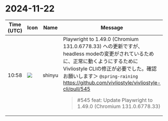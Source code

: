 # 2024-11-22

|Time (UTC)|Icon|Name|Message|
|---|---|---|---|
|10:58|![](https://avatars.slack-edge.com/2018-04-27/354445776386_e258f5ed5ba887b08668_72.jpg)|shinyu|Playwright to 1.49.0 (Chromium 131.0.6778.33) への更新ですが、headless modeの変更がされているために、正常に動くようにするためにVivliostyle CLIの修正が必要でした。確認お願いします＞ `@spring-raining`<br><https://github.com/vivliostyle/vivliostyle-cli/pull/545><br><blockquote>#545 feat: Update Playwright to 1.49.0 (Chromium 131.0.6778.33)</blockquote>|
